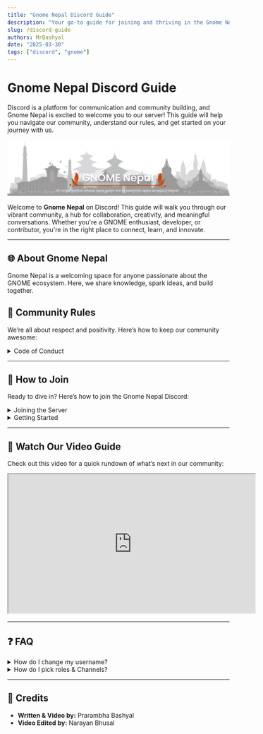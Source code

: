 ```yaml
---
title: "Gnome Nepal Discord Guide"
description: "Your go-to guide for joining and thriving in the Gnome Nepal Discord community."
slug: /discord-guide
authors: MrBashyal
date: "2025-03-30"
tags: ["discord", "gnome"]
---
```


# Gnome Nepal Discord Guide
Discord is a platform for communication and community building, and Gnome Nepal is excited to welcome you to our server! This guide will help you navigate our community, understand our rules, and get started on your journey with us.
<!-- truncate -->
![GNOME Banner](asset/gnomebanner.png)

Welcome to **Gnome Nepal** on Discord! This guide will walk you through our vibrant community, a hub for collaboration, creativity, and meaningful conversations. Whether you're a GNOME enthusiast, developer, or contributor, you're in the right place to connect, learn, and innovate.

---

## 🌐 About Gnome Nepal
Gnome Nepal is a welcoming space for anyone passionate about the GNOME ecosystem. Here, we share knowledge, spark ideas, and build together.

## 📜 Community Rules

We’re all about respect and positivity. Here’s how to keep our community awesome:

<details>
  <summary>Code of Conduct</summary>

  <details>
    <summary>Be Kind & Respectful</summary>
    Treat everyone with courtesy. Respect mods and admins—they’re here to keep things smooth and safe.
  </details>

  <details>
    <summary>Keep It Safe</summary>
    No harmful or offensive content. We want everyone to feel comfortable and included.
  </details>

  <details>
    <summary>Stay On Topic</summary>
    Post in the right channels and skip repetitive or off-topic messages.
  </details>

  <details>
    <summary>No NSFW Content</summary>
    Keep it appropriate for all ages—no exceptions.
  </details>

  <details>
    <summary>Use English or Nepali</summary>
    Stick to these languages so everyone can join the conversation.
  </details>

  <details>
    <summary>Don’t Spam</summary>
    Avoid flooding chats with messages, emojis, or links.
  </details>

  <details>
    <summary>Voice Channel Etiquette</summary>
    No mic spam or random noise—keep it clear for everyone.
  </details>

  <details>
    <summary>Respect Privacy</summary>
    Don’t record voice chats without permission.
  </details>

  <details>
    <summary>Use Channels Right</summary>
    Post where it fits to keep things organized.
  </details>

  <details>
    <summary>Be Yourself</summary>
    Use your real name (or a polite alias) to build trust.
  </details>
</details>

---

## 🚀 How to Join

Ready to dive in? Here’s how to join the Gnome Nepal Discord:

<details>
  <summary>Joining the Server</summary>

  <details>
    <summary>With the Discord App</summary>
    1. [Download Discord](https://discord.com/download) if you don’t have it.
    2. Sign up or log in.
    3. Click this link: [Join Gnome Nepal](https://discord.com/invite/tpsVFJN8WC).
    4. Accept the invite—you’re in!
    5. Check out the rules to get started.
  </details>

  <details>
    <summary>Through a Browser</summary>
    1. Visit [Discord’s site](https://discord.com).
    2. Log in or create an account.
    3. Use this link: [Join Gnome Nepal](https://discord.com/invite/tpsVFJN8WC).
    4. Accept the invite and join us.
    5. (Optional) Download the app for the best experience.
    6. Read the guidelines to get comfy.
  </details>
</details>

<details> 
    <summary>Getting Started</summary>

  Welcome aboard! Explore the channels and say hi in **[#introduce](https://discord.com/channels/1233242660966236220/1291070896236269568)**. Try this casual intro template:

  ```markdown
  - **Name:** [Your Name]
  - **Education:** [Your School]
  - **Interests:** [What you love or why you’re here]
  - **Fun Fact:** [Something cool about you]
  - **GitHub (optional):** [Your profile link]
  ```

  Add whatever feels right—we’re excited to meet you!
</details>

---

## 🎥 Watch Our Video Guide

Check out this video for a quick rundown of what’s next in our community:
<iframe width="560" height="315" src="https://www.youtube.com/embed/-Acd3IuRAQY?rel=0&vq=hd1080" frameborder="2" allowfullscreen></iframe>

---

## ❓ FAQ

<details>
  <summary>How do I change my username?</summary>
  1. Go to [#Commands](https://discord.com/channels/1233242660966236220/1298337866270642226).
  2. Type `/nick`, click “New Nick,” and enter your name (real names preferred!).
  ![nick.gif](asset/nick.gif)
</details>

<details>
  <summary>How do I pick roles & Channels?</summary>
<details>
  <summary>For Roles</summary>
  1. Head to [Roles](https://discord.com/channels/1233242660966236220/customize-community) and pick roles that match your vibe.
  2. Check out the interesting roles you need to get started.
</details>
<details>
  <summary>For Channels</summary>
  1. Head to [Channels](https://discord.com/channels/1233242660966236220/browse) and pick channels that match your vibe.
  2. Check out the interesting channels you need to get started.
</details>
</details>

---

## 🎨 Credits

- **Written & Video by:** Prarambha Bashyal
- **Video Edited by:** Narayan Bhusal